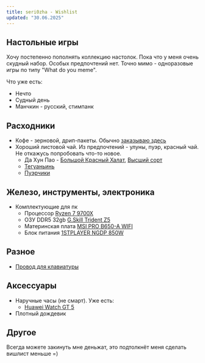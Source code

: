 ```yaml
---
title: seri0zha - Wishlist
updated: "30.06.2025"
---
```

## Настольные игры
Хочу постепенно пополнять коллекцию настолок. Пока что у меня очень скудный набор. Особых предпочтений нет. Точно мимо - одноразовые игры по типу "What do you meme".

Что уже есть:
- Нечто
- Судный день
- Манчкин - русский, стимпанк

## Расходники

- Кофе - зерновой, дрип-пакеты. Обычно [заказываю здесь](https://shop.tastycoffee.ru/)
- Хороший листовой чай. Из предпочтений - улуны, пуэр, красный чай. Не откажусь попробовать что-то новое.
  - Да Хун Пао - [Большой Красный Халат](https://artoftea.ru/oolong/dahongpao-1-sort), [Высший сорт](https://artoftea.ru/oolong/dahongpao-high-baking)
  - [Тегуаньинь](https://artoftea.ru/oolong/svetlye/teguanin-vysshiy-sort)
  - [Пуэрчики](https://artoftea.ru/puer)

## Железо, инструменты, электроника

- Комплектующие для пк
  - Процессор [Ryzen 7 9700X](https://market.yandex.ru/cc/6fsXSu)
  - ОЗУ DDR5 32gb [G.Skill Trident Z5](https://www.dns-shop.ru/product/c6ac4ce2bbcded20/operativnaa-pamat-gskill-trident-z5-rgb-f5-6000j3040f16gx2-tz5rk-32-gb/)
  - Материнская плата [MSI PRO B650-A WIFI](https://www.dns-shop.ru/product/87a19b005eafd9cb/materinskaa-plata-msi-pro-b650-a-wifi/)
  - Блок питания [1STPLAYER NGDP 850W](https://market.yandex.ru/cc/6vbK2N)
## Разное

- [Провод для клавиатуры](https://ozon.ru/t/gaMCjFy)

## Аксессуары

- Наручные часы (не смарт). Уже есть:
  - [Huawei Watch GT 5](https://market.yandex.ru/cc/6jAfuL)
- Плотный дождевик

## Другое
Всегда можете закинуть мне деньжат, это подтолкнёт меня сделать вишлист меньше =)